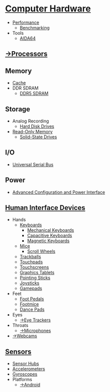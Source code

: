 # [Computer Hardware](Computer%20Hardware.md)
- [Performance](Performance/README.md)
  - [Benchmarking](Performance/Benchmarking.md)
- Tools
  - [AIDA64](Tools/AIDA64.md)

## [→Processors](https://github.com/Chaoses-Ib/FormalLanguages#processors)

## Memory
- [Cache](Memory/Cache.md)
- DDR SDRAM
  - [DDR5 SDRAM](Memory/DDR%20SDRAM/DDR5%20SDRAM.md)

## Storage
- Analog Recording
  - [Hard Disk Drives](Storage/Analog%20Recording/HDD/README.md)
- [Read-Only Memory](Storage/ROM/README.md)
  - [Solid-State Drives](Storage/ROM/SSD/README.md)

## I/O
- [Universal Serial Bus](IO/USB/README.md)

## Power
- [Advanced Configuration and Power Interface](Power/ACPI.md)

## [Human Interface Devices](Human/README.md)
- Hands
  - [Keyboards](Human/Keyboards/README.md)
    - [Mechanical Keyboards](Human/Keyboards/Mechanical.md)
    - [Capacitive Keyboards](Human/Keyboards/Capacitive.md)
    - [Magnetic Keyboards](Human/Keyboards/Magnetic.md)
  - [Mice](Human/Mice/README.md)
    - [Scroll Wheels](Human/Mice/Scroll%20Wheels.md)
  - [Trackballs](Human/Trackballs/README.md)
  - [Touchpads](Human/Touchpads/README.md)
  - [Touchscreens](Human/Touchscreen/README.md)
  - [Graphics Tablets](Human/Graphics%20Tablets/README.md) 
  - [Pointing Sticks](Human/Poingting%20Sticks/README.md)
  - [Joysticks](Human/Joysticks/README.md)
  - [Gamepads](Human/Gamepads/README.md)
- Feet
  - [Foot Pedals](Human/Foot%20Pedals/README.md)
  - [Footmice](Human/Footmice/README.md)
  - [Dance Pads](Human/Dance%20Pads/README.md)
- Eyes
  - [→Eye Trackers](https://github.com/Chaoses-Ib/VisualComputing/blob/main/Photography/Eye%20Trackers/README.md)
- Throats
  - [→Microphones](https://github.com/Chaoses-Ib/SoundComputing/blob/main/Recording/Microphones.md)
- [→Webcams](https://github.com/Chaoses-Ib/VisualComputing/blob/main/Photography/Cameras/Webcams.md)

## [Sensors](Sensors/README.md)
- [Sensor Hubs](Sensors/Sensor%20Hubs.md)
- [Accelerometers](Sensors/Accelerometers.md)
- [Gyroscopes](Sensors/Gyroscopes.md)
- Platforms
  - [→Android](https://github.com/Chaoses-Ib/Linux/blob/main/Distributions/Android/Sensors/README.md)